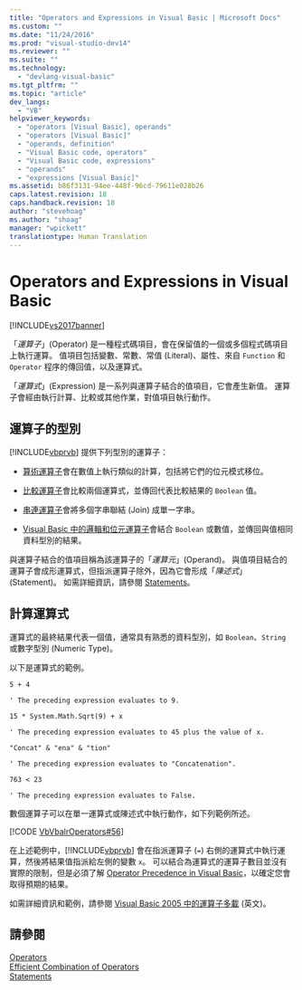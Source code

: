 ```yaml
---
title: "Operators and Expressions in Visual Basic | Microsoft Docs"
ms.custom: ""
ms.date: "11/24/2016"
ms.prod: "visual-studio-dev14"
ms.reviewer: ""
ms.suite: ""
ms.technology: 
  - "devlang-visual-basic"
ms.tgt_pltfrm: ""
ms.topic: "article"
dev_langs: 
  - "VB"
helpviewer_keywords: 
  - "operators [Visual Basic], operands"
  - "operators [Visual Basic]"
  - "operands, definition"
  - "Visual Basic code, operators"
  - "Visual Basic code, expressions"
  - "operands"
  - "expressions [Visual Basic]"
ms.assetid: b86f3131-94ee-448f-96cd-79611e028b26
caps.latest.revision: 18
caps.handback.revision: 18
author: "stevehoag"
ms.author: "shoag"
manager: "wpickett"
translationtype: Human Translation
---
```

# Operators and Expressions in Visual Basic
[!INCLUDE[vs2017banner](../../../../csharp/includes/vs2017banner.md)]

「*運算子*」\(Operator\) 是一種程式碼項目，會在保留值的一個或多個程式碼項目上執行運算。  值項目包括變數、常數、常值 \(Literal\)、屬性、來自 `Function` 和 `Operator` 程序的傳回值，以及運算式。  
  
 「*運算式*」\(Expression\) 是一系列與運算子結合的值項目，它會產生新值。  運算子會經由執行計算、比較或其他作業，對值項目執行動作。  
  
## 運算子的型別  
 [!INCLUDE[vbprvb](../../../../csharp/programming-guide/concepts/linq/includes/vbprvb_md.md)] 提供下列型別的運算子：  
  
-   [算術運算子](../../../../visual-basic/programming-guide/language-features/operators-and-expressions/arithmetic-operators.md)會在數值上執行類似的計算，包括將它們的位元模式移位。  
  
-   [比較運算子](../../../../visual-basic/programming-guide/language-features/operators-and-expressions/comparison-operators.md)會比較兩個運算式，並傳回代表比較結果的 `Boolean` 值。  
  
-   [串連運算子](../../../../visual-basic/programming-guide/language-features/operators-and-expressions/concatenation-operators.md)會將多個字串聯結 \(Join\) 成單一字串。  
  
-   [Visual Basic 中的邏輯和位元運算子](../../../../visual-basic/programming-guide/language-features/operators-and-expressions/logical-and-bitwise-operators.md)會結合 `Boolean` 或數值，並傳回與值相同資料型別的結果。  
  
 與運算子結合的值項目稱為該運算子的「*運算元*」\(Operand\)。  與值項目結合的運算子會成形運算式，但指派運算子除外，因為它會形成「*陳述式*」\(Statement\)。  如需詳細資訊，請參閱 [Statements](../../../../visual-basic/programming-guide/language-features/statements.md)。  
  
## 計算運算式  
 運算式的最終結果代表一個值，通常具有熟悉的資料型別，如 `Boolean`、`String` 或數字型別 \(Numeric Type\)。  
  
 以下是運算式的範例。  
  
 `5 + 4`  
  
 `' The preceding expression evaluates to 9.`  
  
 `15 * System.Math.Sqrt(9) + x`  
  
 `' The preceding expression evaluates to 45 plus the value of x.`  
  
 `"Concat" & "ena" & "tion"`  
  
 `' The preceding expression evaluates to "Concatenation".`  
  
 `763 < 23`  
  
 `' The preceding expression evaluates to False.`  
  
 數個運算子可以在單一運算式或陳述式中執行動作，如下列範例所述。  
  
 [!CODE [VbVbalrOperators#56](../CodeSnippet/VS_Snippets_VBCSharp/VbVbalrOperators#56)]  
  
 在上述範例中，[!INCLUDE[vbprvb](../../../../csharp/programming-guide/concepts/linq/includes/vbprvb_md.md)] 會在指派運算子 \(`=`\) 右側的運算式中執行運算，然後將結果值指派給左側的變數 `x`。  可以結合為運算式的運算子數目並沒有實際的限制，但是必須了解 [Operator Precedence in Visual Basic](../../../../visual-basic/language-reference/operators/operator-precedence.md)，以確定您會取得預期的結果。  
  
 如需詳細資訊和範例，請參閱 [Visual Basic 2005 中的運算子多載](http://go.microsoft.com/fwlink/?LinkId=101703) \(英文\)。  
  
## 請參閱  
 [Operators](../../../../visual-basic/language-reference/operators/index.md)   
 [Efficient Combination of Operators](../../../../visual-basic/programming-guide/language-features/operators-and-expressions/efficient-combination-of-operators.md)   
 [Statements](../../../../visual-basic/language-reference/statements/index.md)